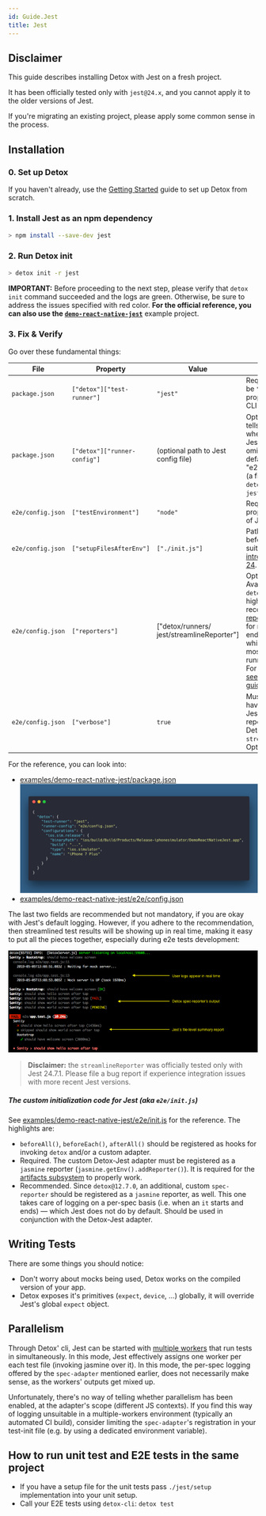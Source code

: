 ```yaml
---
id: Guide.Jest
title: Jest
---
```


## Disclaimer

This guide describes installing Detox with Jest on a fresh project.

It has been officially tested only with `jest@24.x`, and you cannot
apply it to the older versions of Jest.


If you're migrating an existing project, please apply some common sense in the process.


## Installation

### 0. Set up Detox

If you haven't already, use the [Getting Started](Introduction.GettingStarted.md) guide to set up Detox from scratch.

### 1. Install Jest as an npm dependency

```sh
> npm install --save-dev jest
```

### 2. Run Detox init

```sh
> detox init -r jest
```

**IMPORTANT:** Before proceeding to the next step, please verify that `detox init` command
succeeded and the logs are green. Otherwise, be sure to address the issues specified with red color.
**For the official reference, you can also use the
[`demo-react-native-jest`](https://github.com/wix/Detox/tree/master/examples/demo-react-native-jest)**
example project.

### 3. Fix & Verify

Go over these fundamental things:


| File              | Property                     | Value                                       | Description                                                                                                                                                                                                                                                                                                         |
|-------------------|------------------------------|---------------------------------------------|---------------------------------------------------------------------------------------------------------------------------------------------------------------------------------------------------------------------------------------------------------------------------------------------------------------------|
| `package.json`    | `["detox"]["test-runner"]`   | `"jest"`                                    | Required. Should be `"jest"` for the proper `detox test` CLI functioning.                                                                                                                                                                                                                                           |
| `package.json`    | `["detox"]["runner-config"] `| (optional path to Jest config file)         | Optional. This field tells `detox test` CLI where to look for Jest's config file. If omitted, the path defaults to "e2e/config.json" (a file generated by `detox init -r jest`).                                                                                                                                    |
| `e2e/config.json` | `["testEnvironment"] `       | `"node"`                                    | Required for the proper functioning of Jest and Detox.                                                                                                                                                                                                                                                       |
| `e2e/config.json` | `["setupFilesAfterEnv"] `    | `["./init.js"]`                             | Paths to files to run before each test suite. The field was [introduced in Jest 24](https://jestjs.io/docs/en/configuration#setupfilesafterenv-array).                                                                                                                                                              |
| `e2e/config.json` | `["reporters"]`              | ["detox/runners/<br/>jest/streamlineReporter"] | Optional field. Available since `detox@12.7.0`. A highly recommended [Jest reporter](https://jestjs.io/docs/en/configuration#reporters-array-modulename-modulename-options), tailored for running end-to-end tests in Jest, which in itself was mostly intended for running unit tests. For more details, [see the migration guide](Guide.Migration.md#migrating-to-1270-from-older-nonbreaking). |
| `e2e/config.json` | `["verbose"]`                | `true`                                      | Must be `true` if you have replaced Jest's `default` reporter with Detox's `streamlineReporter`. Optional otherwise.                                                                                                                                                                                                |

For the reference, you can look into:

* [examples/demo-react-native-jest/package.json](https://github.com/wix/Detox/blob/master/examples/demo-react-native-jest/package.json#L25)
    ![package.json](img/jest-guide/package_json.png)
* [examples/demo-react-native-jest/e2e/config.json](https://github.com/wix/Detox/blob/master/examples/demo-react-native-jest/e2e/config.json)

The last two fields are recommended but not mandatory, if you are okay with Jest's default logging.
However, if you adhere to the recommendation, then streamlined test results will be showing up in real time,
making it easy to put all the pieces together, especially during e2e tests development:

![Streamlined output](img/jest-guide/streamlined_logging.png)

> **Disclaimer:** the `streamlineReporter` was officially tested only with Jest 24.7.1.
Please file a bug report if experience integration issues with more recent Jest versions.


##### The custom initialization code for Jest (aka `e2e/init.js`)

See [examples/demo-react-native-jest/e2e/init.js](https://github.com/wix/Detox/blob/master/examples/demo-react-native-jest/e2e/init.js) for the reference.
The highlights are:

- `beforeAll()`, `beforeEach()`, `afterAll()` should be registered as hooks
for invoking `detox` and/or a custom adapter.
- Required. The custom Detox-Jest adapter must be registered as a `jasmine`
reporter (`jasmine.getEnv().addReporter()`). It is required for the
[artifacts subsystem](APIRef.Artifacts.md) to properly work.
- Recommended. Since `detox@12.7.0`, an additional, custom `spec-reporter`
should be registered as a `jasmine` reporter, as well.
This one takes care of logging on a per-spec basis
(i.e. when an `it` starts and ends) — which Jest does not do by default.
Should be used in conjunction with the Detox-Jest adapter.

## Writing Tests

There are some things you should notice:

- Don't worry about mocks being used, Detox works on the compiled version of your app.
- Detox exposes it's primitives (`expect`, `device`, ...) globally, it will override Jest's global `expect` object.



## Parallelism

Through Detox' cli, Jest can be started with [multiple workers](Guide.ParallelTestExecution.md) that run tests in simultaneously. In this mode, Jest effectively assigns one worker per each test file (invoking jasmine over it). In this mode, the per-spec logging offered by the `spec-adapter` mentioned earlier, does not necessarily make sense, as the workers' outputs get mixed up.

Unfortunately, there's no way of telling whether parallelism has been enabled, at the adapter's scope (different JS contexts). If you find this way of logging unsuitable in a multiple-workers environment (typically an automated CI build), consider limiting the `spec-adapter`'s registration in your test-init file (e.g. by using a dedicated environment variable).



## How to run unit test and E2E tests in the same project

- If you have a setup file for the unit tests pass `./jest/setup` implementation into your unit setup.
- Call your E2E tests using `detox-cli`: `detox test`
